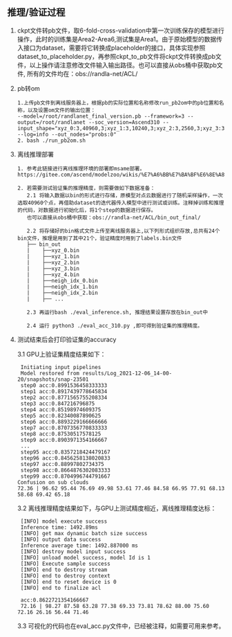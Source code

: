 ## 推理/验证过程<a name="section1465595372416"></a>

1. ckpt文件转pb文件，取6-fold-cross-validation中第一次训练保存的模型进行操作，此时的训练集是Area2-Area6,测试集是Area1。由于原始模型的数据传入接口为dataset，需要将它转换成placeholder的接口，具体实现参照dataset_to_placeholder.py，再参照ckpt_to_pb文件将ckpt文件转换成pb文件，以上操作请注意修改文件输入输出路径。也可以直接从obs桶中获取pb文件, 所有的文件均在：obs://randla-net/ACL/

2. pb转om

   ```
   1.上传pb文件到离线服务器上，根据pb的实际位置和名称修改run_pb2om中的pb位置和名称，以及设置om文件的输出位置：
   --model=/root/randlanet_final_version.pb --framework=3 --output=/root/randlanet --soc_version=Ascend310 --input_shape="xyz_0:3,40960,3;xyz_1:3,10240,3;xyz_2:3,2560,3;xyz_3:3,640,3;xyz_4:3,160,3;neigh_idx_0:3,40960,16;neigh_idx_1:3,10240,16;neigh_idx_2:3,2560,16;neigh_idx_3:3,640,16;neigh_idx_4:3,160,16;sub_idx_0:3,10240,16;sub_idx_1:3,2560,16;sub_idx_2:3,640,16;sub_idx_3:3,160,16;sub_idx_4:3,80,16;interp_idx_0:3,40960,1;interp_idx_1:3,10240,1;interp_idx_2:3,2560,1;interp_idx_3:3,640,1;interp_idx_4:3,160,1;rgb:3,40960,6" --log=info --out_nodes="probs:0" 
   2. bash ./run_pb2om.sh
   ```

3. 离线推理部署

   ```
   1. 参考此链接进行离线推理环境的部署即msame部署。
   https://gitee.com/ascend/modelzoo/wikis/%E7%A6%BB%E7%BA%BF%E6%8E%A8%E7%90%86%E6%A1%88%E4%BE%8B/%E7%A6%BB%E7%BA%BF%E6%8E%A8%E7%90%86%E5%B7%A5%E5%85%B7msame%E4%BD%BF%E7%94%A8%E6%A1%88%E4%BE%8B
   
   2. 若需要测试验证集的推理精度，则需要做如下数据准备：
      2.1 将输入数据以bin的形式进行存储，原模型对点云数据进行了随机采样操作，一次选取40960个点，再借助dataset的迭代器传入模型中进行测试或训练。注释掉训练和推理的代码，对数据进行初始化后，将1个step的数据进行保存。 
      也可以直接从obs桶中获取：obs://randla-net/ACL/bin_out_final/
      
      2.2 将存储好的bin格式文件上传至离线服务器上,以下列形式组织存放,总共有24个bin文件，推理是用到了其中21个，验证精度时用到了labels.bin文件
      ├── bin_out    
      |    ├──xyz_0.bin      
      |    ├──xyz_1.bin
      |    ├──xyz_2.bin
      |    ├──xyz_3.bin
      |    ├──xyz_4.bin      
      |    ├──neigh_idx_0.bin
      |    ├──neigh_idx_1.bin
      |    ├──neigh_idx_2.bin
      |    ├── ...
      
      2.3 再运行bash ./eval_inference.sh, 推理结果设置存放在bin_out中
      
      2.4 运行 python3 ./eval_acc_310.py ,即可得到验证集的推理精度。

   ```

3. 测试结束后会打印验证集的accuracy

   3.1 GPU上验证集精度结果如下：

   ```
    Initiating input pipelines
    Model restored from results/Log_2021-12-06_14-00-20/snapshots/snap-23501
    step0 acc:0.8991536458333333
    step1 acc:0.8917439778645834
    step2 acc:0.8771565755208334
    step3 acc:0.847216796875
    step4 acc:0.85198974609375
    step5 acc:0.82340087890625
    step6 acc:0.8893229166666666
    step7 acc:0.8707356770833333
    step8 acc:0.87530517578125
    step9 acc:0.8903971354166667
    ...
    step95 acc:0.8357218424479167
    step96 acc:0.8456258138020833
    step97 acc:0.88997802734375
    step98 acc:0.8664876302083333
    step99 acc:0.8704996744791667
   Confusion on sub clouds
   72.36 | 96.62 95.44 76.69 49.98 53.61 77.46 84.58 66.95 77.91 68.13 58.68 69.42 65.18 
   ```

   3.2 离线推理精度结果如下，与GPU上测试精度相近，离线推理精度达标：

   ```
    [INFO] model execute success
    Inference time: 1492.89ms
    [INFO] get max dynamic batch size success
    [INFO] output data success
    Inference average time: 1492.887000 ms
    [INFO] destroy model input success
    [INFO] unload model success, model Id is 1
    [INFO] Execute sample success
    [INFO] end to destroy stream
    [INFO] end to destroy context
    [INFO] end to reset device is 0
    [INFO] end to finalize acl

    acc:0.8622721354166667
    72.16 | 98.27 87.58 63.28 77.38 69.33 73.81 78.62 88.00 75.60 72.16 26.16 56.44 71.46
   ```
    3.3 可视化的代码也在eval_acc.py文件中，已经被注释，如需要可用来参考。

   


